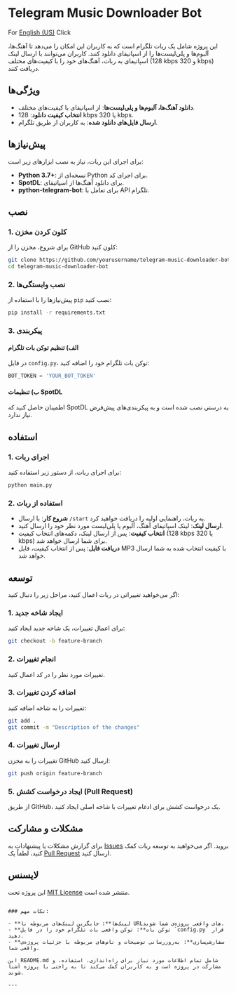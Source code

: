 # Telegram Music Downloader Bot
For [English (US)](README.en.md) Click

این پروژه شامل یک ربات تلگرام است که به کاربران این امکان را می‌دهد تا آهنگ‌ها، آلبوم‌ها و پلی‌لیست‌ها را از اسپاتیفای دانلود کنند. کاربران می‌توانند با ارسال لینک اسپاتیفای به ربات، آهنگ‌های خود را با کیفیت‌های مختلف (128 kbps و 320 kbps) دریافت کنند.

## ویژگی‌ها

- **دانلود آهنگ‌ها، آلبوم‌ها و پلی‌لیست‌ها**: از اسپاتیفای با کیفیت‌های مختلف.
- **انتخاب کیفیت دانلود**: 128 kbps یا 320 kbps.
- **ارسال فایل‌های دانلود شده**: به کاربران از طریق تلگرام.

## پیش‌نیازها

برای اجرای این ربات، نیاز به نصب ابزارهای زیر است:

- **Python 3.7+**: نسخه‌ای از Python برای اجرای کد.
- **SpotDL**: برای دانلود آهنگ‌ها از اسپاتیفای.
- **python-telegram-bot**: برای تعامل با API تلگرام.

## نصب

### 1. کلون کردن مخزن

برای شروع، مخزن را از GitHub کلون کنید:

```bash
git clone https://github.com/yourusername/telegram-music-downloader-bot.git
cd telegram-music-downloader-bot
```


### 2. نصب وابستگی‌ها

پیش‌نیازها را با استفاده از `pip` نصب کنید:

```bash
pip install -r requirements.txt
```

### 3. پیکربندی

#### الف) تنظیم توکن بات تلگرام

در فایل `config.py`، توکن بات تلگرام خود را اضافه کنید:

```python
BOT_TOKEN = 'YOUR_BOT_TOKEN'
```

#### ب) تنظیمات SpotDL

اطمینان حاصل کنید که SpotDL به درستی نصب شده است و به پیکربندی‌های پیش‌فرض نیاز ندارد.

## استفاده

### 1. اجرای ربات

برای اجرای ربات، از دستور زیر استفاده کنید:

```bash
python main.py
```

### 2. استفاده از ربات

- **شروع کار**: با ارسال `/start` به ربات، راهنمایی اولیه را دریافت خواهید کرد.
- **ارسال لینک**: لینک اسپاتیفای آهنگ، آلبوم یا پلی‌لیست مورد نظر خود را ارسال کنید.
- **انتخاب کیفیت**: پس از ارسال لینک، دکمه‌های انتخاب کیفیت (128 kbps یا 320 kbps) برای شما ارسال خواهد شد.
- **دریافت فایل**: پس از انتخاب کیفیت، فایل MP3 با کیفیت انتخاب شده به شما ارسال خواهد شد.

## توسعه

اگر می‌خواهید تغییراتی در ربات اعمال کنید، مراحل زیر را دنبال کنید:

### 1. ایجاد شاخه جدید

برای اعمال تغییرات، یک شاخه جدید ایجاد کنید:

```bash
git checkout -b feature-branch
```

### 2. انجام تغییرات

تغییرات مورد نظر را در کد اعمال کنید.

### 3. اضافه کردن تغییرات

تغییرات را به شاخه اضافه کنید:

```bash
git add .
git commit -m "Description of the changes"
```

### 4. ارسال تغییرات

تغییرات را به مخزن GitHub ارسال کنید:

```bash
git push origin feature-branch
```

### 5. ایجاد درخواست کشش (Pull Request)

از طریق GitHub، یک درخواست کشش برای ادغام تغییرات با شاخه اصلی ایجاد کنید.

## مشکلات و مشارکت

برای گزارش مشکلات یا پیشنهادات به [Issues](https://github.com/power0matin/telegram-music-downloader-bot/issues) بروید. اگر می‌خواهید به توسعه ربات کمک کنید، لطفاً یک [Pull Request](https://github.com/power0matin/telegram-music-downloader-bot/pulls) ارسال کنید.

## لایسنس

این پروژه تحت [MIT License](LICENSE) منتشر شده است.
```

### نکات مهم:

- **لینک‌ها**: جایگزین لینک‌های مربوطه با URL‌های واقعی پروژه‌ی شما شوید.
- **توکن بات**: توکن واقعی بات تلگرام خود را در فایل `config.py` قرار دهید.
- **سفارشی‌سازی**: به‌روزرسانی توضیحات و نام‌های مربوطه با جزئیات پروژه‌ی واقعی شما.

این README.md شامل تمام اطلاعات مورد نیاز برای راه‌اندازی، استفاده، و مشارکت در پروژه است و به کاربران کمک می‌کند تا به راحتی با پروژه آشنا شوند.

---
